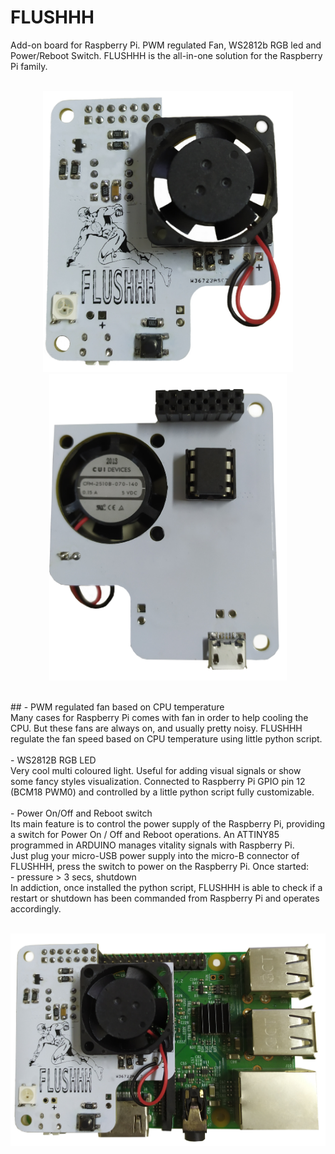 # FLUSHHH
Add-on board for Raspberry Pi. PWM regulated Fan, WS2812b RGB led and Power/Reboot Switch.
FLUSHHH is the all-in-one solution for the Raspberry Pi family.
<br>
<br>
<p align="center"><img src="https://github.com/thinkedinthesea/FLUSHHH/raw/main/img/front.jpg" width="400">
<img src="https://github.com/thinkedinthesea/FLUSHHH/raw/main/img/rear.jpg" width="380"></p>
<br>
## - PWM regulated fan based on CPU temperature<br>
Many cases for Raspberry Pi comes with fan in order to help cooling the CPU. But these fans are always on, and usually pretty noisy. FLUSHHH regulate the fan speed based on CPU temperature using little python script.
<br>
<br>
- WS2812B RGB LED<br>
Very cool multi coloured light. Useful for adding visual signals or show some fancy styles visualization. Connected to Raspberry Pi GPIO pin 12 (BCM18 PWM0) and controlled by a little python script fully customizable.
<br>
<br>
- Power On/Off and Reboot switch<br>
Its main feature is to control the power supply of the Raspberry Pi, providing a switch for Power On / Off and Reboot operations. An ATTINY85 programmed in ARDUINO manages vitality signals with Raspberry Pi.<br>
Just plug your micro-USB power supply into the micro-B connector of FLUSHHH, press the switch to power on the Raspberry Pi. Once started:<br/
- pressure < 3 secs, reboot<br>
- pressure > 3 secs, shutdown<br>
In addiction, once installed the python script, FLUSHHH is able to check if a restart or shutdown has been commanded from Raspberry Pi and operates accordingly.
<br>
<br>
<p align="center"><img src="https://github.com/thinkedinthesea/FLUSHHH/raw/main/img/complete.jpg" width="650"></p>
<br>
<br>
<br>
